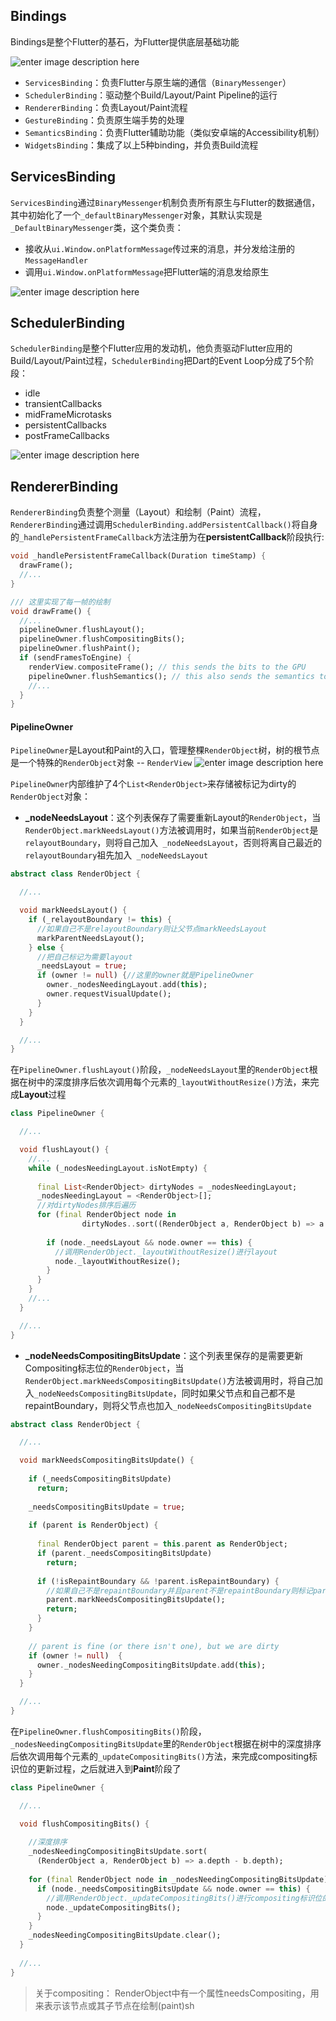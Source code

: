 ## Bindings
Bindings是整个Flutter的基石，为Flutter提供底层基础功能

![enter image description here](https://raw.githubusercontent.com/Ryan-Hu/LearnFlutter/master/images/binding-overview.svg)

* `ServicesBinding`：负责Flutter与原生端的通信（`BinaryMessenger`）
* `SchedulerBinding`：驱动整个Build/Layout/Paint Pipeline的运行
* `RendererBinding`：负责Layout/Paint流程
* `GestureBinding`：负责原生端手势的处理
* `SemanticsBinding`：负责Flutter辅助功能（类似安卓端的Accessibility机制）
* `WidgetsBinding`：集成了以上5种binding，并负责Build流程

## ServicesBinding
`ServicesBinding`通过`BinaryMessenger`机制负责所有原生与Flutter的数据通信，其中初始化了一个`_defaultBinaryMessenger`对象，其默认实现是`_DefaultBinaryMessenger`类，这个类负责：
* 接收从`ui.Window.onPlatformMessage`传过来的消息，并分发给注册的`MessageHandler`
* 调用`ui.Window.onPlatformMessage`把Flutter端的消息发给原生


![enter image description here](https://raw.githubusercontent.com/Ryan-Hu/LearnFlutter/master/images/binding-services.svg)

## SchedulerBinding
`SchedulerBinding`是整个Flutter应用的发动机，他负责驱动Flutter应用的Build/Layout/Paint过程，`SchedulerBinding`把Dart的Event Loop分成了5个阶段：
* idle
* transientCallbacks
* midFrameMicrotasks
* persistentCallbacks
* postFrameCallbacks

![enter image description here](https://raw.githubusercontent.com/Ryan-Hu/LearnFlutter/master/images/binding-scheduler.svg)

## RendererBinding
`RendererBinding`负责整个测量（Layout）和绘制（Paint）流程，
`RendererBinding`通过调用`SchedulerBinding.addPersistentCallback()`将自身的`_handlePersistentFrameCallback`方法注册为在**persistentCallback**阶段执行:
```dart
void _handlePersistentFrameCallback(Duration timeStamp) {  
  drawFrame();  
  //...
}

/// 这里实现了每一帧的绘制
void drawFrame() {  
  //...
  pipelineOwner.flushLayout();  
  pipelineOwner.flushCompositingBits();  
  pipelineOwner.flushPaint();  
  if (sendFramesToEngine) {  
    renderView.compositeFrame(); // this sends the bits to the GPU  
    pipelineOwner.flushSemantics(); // this also sends the semantics to the OS.  
    //...
  }  
}
```

#### PipelineOwner
`PipelineOwner`是Layout和Paint的入口，管理整棵`RenderObject`树，树的根节点是一个特殊的`RenderObject`对象 -- `RenderView`
![enter image description here](https://raw.githubusercontent.com/Ryan-Hu/LearnFlutter/master/images/binding-rendering-pipeline.svg)

`PipelineOwner`内部维护了4个`List<RenderObject>`来存储被标记为dirty的`RenderObject`对象：

* **_nodeNeedsLayout**：这个列表保存了需要重新Layout的`RenderObject`，当`RenderObject.markNeedsLayout()`方法被调用时，如果当前`RenderObject`是`relayoutBoundary`，则将自己加入` _nodeNeedsLayout`，否则将离自己最近的`relayoutBoundary`祖先加入` _nodeNeedsLayout`

```dart
abstract class RenderObject {

  //...

  void markNeedsLayout() {  
    if (_relayoutBoundary != this) {
      //如果自己不是relayoutBoundary则让父节点markNeedsLayout  
      markParentNeedsLayout();  
    } else {  
      //把自己标记为需要layout
      _needsLayout = true;  
      if (owner != null) {//这里的owner就是PipelineOwner
        owner._nodesNeedingLayout.add(this);  
        owner.requestVisualUpdate();  
      }  
    }  
  }

  //...
}
```

在`PipelineOwner.flushLayout()`阶段，`_nodeNeedsLayout`里的`RenderObject`根据在树中的深度排序后依次调用每个元素的`_layoutWithoutResize()`方法，来完成**Layout**过程
```dart
class PipelineOwner {

  //...

  void flushLayout() {
    //...
    while (_nodesNeedingLayout.isNotEmpty) {  
		
      final List<RenderObject> dirtyNodes = _nodesNeedingLayout;  
      _nodesNeedingLayout = <RenderObject>[];  
      //对dirtyNodes排序后遍历
      for (final RenderObject node in 
				dirtyNodes..sort((RenderObject a, RenderObject b) => a.depth - b.depth)) {  
				
        if (node._needsLayout && node.owner == this) {
          //调用RenderObject._layoutWithoutResize()进行layout
          node._layoutWithoutResize();  
        }
      }  
    }
    //...
  }

  //...
}
```

* **_nodeNeedsCompositingBitsUpdate**：这个列表里保存的是需要更新Compositing标志位的`RenderObject`，当`RenderObject.markNeedsCompositingBitsUpdate()`方法被调用时，将自己加入`_nodeNeedsCompositingBitsUpdate`，同时如果父节点和自己都不是repaintBoundary，则将父节点也加入`_nodeNeedsCompositingBitsUpdate`

```dart
abstract class RenderObject {

  //...

  void markNeedsCompositingBitsUpdate() {
	
    if (_needsCompositingBitsUpdate)  
      return;
		  
    _needsCompositingBitsUpdate = true;  
		
    if (parent is RenderObject) {  
    
      final RenderObject parent = this.parent as RenderObject;  
      if (parent._needsCompositingBitsUpdate)  
        return;  
        
      if (!isRepaintBoundary && !parent.isRepaintBoundary) {  
        //如果自己不是repaintBoundary并且parent不是repaintBoundary则标记parent
        parent.markNeedsCompositingBitsUpdate();  
        return;  
      }  
    }
		
    // parent is fine (or there isn't one), but we are dirty  
    if (owner != null)  {
      owner._nodesNeedingCompositingBitsUpdate.add(this);
    }
  }

  //...
}
```

在`PipelineOwner.flushCompositingBits()`阶段，`_nodesNeedingCompositingBitsUpdate`里的`RenderObject`根据在树中的深度排序后依次调用每个元素的`_updateCompositingBits()`方法，来完成compositing标识位的更新过程，之后就进入到**Paint**阶段了

```dart
class PipelineOwner {

  //...

  void flushCompositingBits() {  
	
    //深度排序
    _nodesNeedingCompositingBitsUpdate.sort(
      (RenderObject a, RenderObject b) => a.depth - b.depth);  
		
    for (final RenderObject node in _nodesNeedingCompositingBitsUpdate) {  
      if (node._needsCompositingBitsUpdate && node.owner == this) {
        //调用RenderObject._updateCompositingBits()进行compositing标识位的更新
        node._updateCompositingBits(); 
      }
    }  
    _nodesNeedingCompositingBitsUpdate.clear();  
  }
	
  //...
}
```

> 关于compositing：
> RenderObject中有一个属性needsCompositing，用来表示该节点或其子节点在绘制(paint)sh
